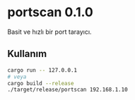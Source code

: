 # portscan 0.1.0

Basit ve hızlı bir port tarayıcı.

## Kullanım
```bash
cargo run -- 127.0.0.1
# veya
cargo build --release
./target/release/portscan 192.168.1.10
